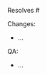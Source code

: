 <!--- 
Insert the issue number of the task you are completing if within this repository, or paste the url of the task.

// EXAMPLE
Resolves https://github.com/ubiquity/ts-template/issues/75
-->

Resolves #

<!---
We advise that you give a brief description of your changes, either that it meets
the specification exactly as described or what you had to do outwith the spec to resolve it. 
This is not required but again, it is advised.

// EXAMPLE
Changes:
- Refactored the authentication mechanism because the auth token wasn't being properly stored.
- Removed unnecessary calls to render the login button.
-->

Changes:

- ...

<!---
NOTICE: This is required for all pull requests and will be requested by reviewers if not present.

- Include a screenshot/video or some other visual confirmation that your changes solve the task
- If this is not applicable, build a unit test to prove it works as intended

// EXAMPLE
QA:
- <url to your plugin fork or test issue in your own org showcasing the end result>
- <screenshot of some kind of UI fix>
- <E2E video of using the software>
-->

QA:

- ...